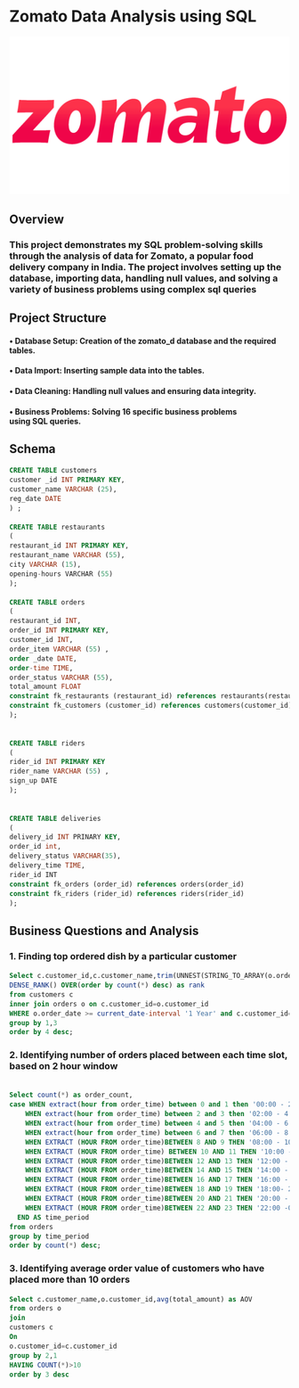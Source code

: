 # Zomato Data Analysis using SQL
![Zomato logo](https://github.com/Megha120900/zomato-sql_project/blob/main/Zomato-Logo.png)

## Overview
### This project demonstrates my SQL problem-solving skills through the analysis of data for Zomato, a popular food delivery company in India. The project involves setting up the database, importing data, handling null values, and solving a variety of business problems using complex sql queries

## Project Structure

#### • Database Setup: Creation of the zomato_d database and the required tables.
#### • Data Import: Inserting sample data into the tables.
#### • Data Cleaning: Handling null values and ensuring data integrity.
#### • Business Problems: Solving 16 specific business problems using SQL queries.


## Schema

```sql
CREATE TABLE customers
customer _id INT PRIMARY KEY,
customer_name VARCHAR (25),
reg_date DATE
) ;

CREATE TABLE restaurants
(
restaurant_id INT PRIMARY KEY,
restaurant_name VARCHAR (55),
city VARCHAR (15),
opening-hours VARCHAR (55)
);

CREATE TABLE orders
(
restaurant_id INT,
order_id INT PRIMARY KEY,
customer_id INT,
order_item VARCHAR (55) ,
order _date DATE,
order-time TIME,
order_status VARCHAR (55),
total_amount FLOAT
constraint fk_restaurants (restaurant_id) references restaurants(restaurant_id)
constraint fk_customers (customer_id) references customers(customer_id)
);


CREATE TABLE riders
(
rider_id INT PRIMARY KEY
rider_name VARCHAR (55) ,
sign_up DATE
);


CREATE TABLE deliveries
(
delivery_id INT PRINARY KEY,
order_id int,
delivery_status VARCHAR(35),
delivery_time TIME,
rider_id INT
constraint fk_orders (order_id) references orders(order_id)
constraint fk_riders (rider_id) references riders(rider_id)
);

```
## Business Questions and Analysis

### 1. Finding top ordered dish by a particular customer

```sql
Select c.customer_id,c.customer_name,trim(UNNEST(STRING_TO_ARRAY(o.order_item, ','))) as dish,count(*),
DENSE_RANK() OVER(order by count(*) desc) as rank
from customers c
inner join orders o on c.customer_id=o.customer_id
WHERE o.order_date >= current_date-interval '1 Year' and c.customer_id=1563
group by 1,3
order by 4 desc;

```

### 2. Identifying number of orders placed between each time slot, based on 2 hour window 

```sql

Select count(*) as order_count,
case WHEN extract(hour from order_time) between 0 and 1 then '00:00 - 2:00'
	WHEN extract(hour from order_time) between 2 and 3 then '02:00 - 4:00'
	WHEN extract(hour from order_time) between 4 and 5 then '04:00 - 6:00'
	WHEN extract(hour from order_time) between 6 and 7 then '06:00 - 8:00'
	WHEN EXTRACT (HOUR FROM order_time)BETWEEN 8 AND 9 THEN '08:00 - 10:00'
	WHEN EXTRACT (HOUR FROM order_time) BETWEEN 10 AND 11 THEN '10:00 - 12:00'
 	WHEN EXTRACT (HOUR FROM order_time)BETWEEN 12 AND 13 THEN '12:00 - 14:00'
 	WHEN EXTRACT (HOUR FROM order_time)BETWEEN 14 AND 15 THEN '14:00 - 16:00'
 	WHEN EXTRACT (HOUR FROM order_time)BETWEEN 16 AND 17 THEN '16:00 - 18:00'
	WHEN EXTRACT (HOUR FROM order_time)BETWEEN 18 AND 19 THEN '18:00- 20:00'
	WHEN EXTRACT (HOUR FROM order_time)BETWEEN 20 AND 21 THEN '20:00 - 22:00'
	WHEN EXTRACT (HOUR FROM order_time)BETWEEN 22 AND 23 THEN '22:00 -00:00'
  END AS time_period
from orders
group by time_period
order by count(*) desc;

```

### 3. Identifying average order value of customers who have placed more than 10 orders


```sql
Select c.customer_name,o.customer_id,avg(total_amount) as AOV
from orders o 
join 
customers c 
On
o.customer_id=c.customer_id
group by 2,1
HAVING COUNT(*)>10
order by 3 desc

```









